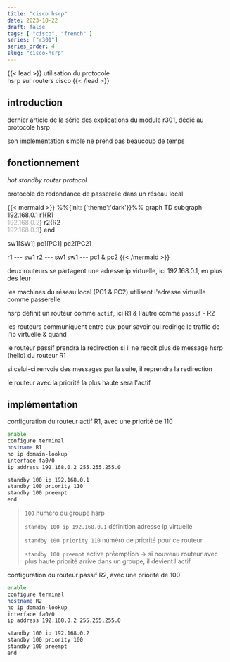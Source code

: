 ```yaml
---
title: "cisco hsrp"
date: 2023-10-22
draft: false
tags: [ "cisco", "french" ]
series: ["r301"]
series_order: 4
slug: "cisco-hsrp"
---
```


<!-- prologue -->

{{< lead >}}
utilisation du protocole  
hsrp sur routers cisco
{{< /lead >}}

<!-- article -->

## introduction

dernier article de la série des explications du module r301, dédié au protocole hsrp

son implémentation simple ne prend pas beaucoup de temps

## fonctionnement

*hot standby router protocol*

protocole de redondance de passerelle dans un réseau local

{{< mermaid >}}
%%{init: {'theme':'dark'}}%%
graph TD
subgraph 192.168.0.1
r1{R1<br><font color="#a9a9a9">192.168.0.2</font>}
r2{R2<br><font color="#a9a9a9">192.168.0.3</font>}
end

sw1[SW1]
pc1[PC1]
pc2[PC2]

r1 --- sw1
r2 --- sw1
sw1 --- pc1 & pc2
{{< /mermaid >}}

deux routeurs se partagent une adresse ip virtuelle, ici 192.168.0.1, en plus des leur

les machines du réseau local (PC1 & PC2) utilisent l'adresse virtuelle comme passerelle

hsrp définit un routeur comme `actif`, ici R1 & l'autre comme `passif` - R2

les routeurs communiquent entre eux pour savoir qui redirige le traffic de l'ip virtuelle & quand

le routeur passif prendra la redirection si il ne reçoit plus de message hsrp (hello) du routeur R1 

si celui-ci renvoie des messages par la suite, il reprendra la redirection

le routeur avec la priorité la plus haute sera l'actif

## implémentation

configuration du routeur actif R1, avec une priorité de 110

```bash
enable
configure terminal
hostname R1
no ip domain-lookup
interface fa0/0
ip address 192.168.0.2 255.255.255.0

standby 100 ip 192.168.0.1
standby 100 priority 110
standby 100 preempt
end
```
> `100` numéro du groupe hsrp
>
> `standby 100 ip 192.168.0.1` définition adresse ip virtuelle
>
> `standby 100 priority 110` numéro de priorité pour ce routeur
>
> `standby 100 preempt` active préemption -> si nouveau routeur avec plus haute priorité arrive dans un groupe, il devient l'actif

configuration du routeur passif R2, avec une priorité de 100

```bash
enable
configure terminal
hostname R2
no ip domain-lookup
interface fa0/0
ip address 192.168.0.2 255.255.255.0

standby 100 ip 192.168.0.2
standby 100 priority 100
standby 100 preempt
end
```